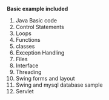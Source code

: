 **Basic example included**

 1. Java Basic code
 2. Control Statements
 3. Loops
 4. Functions
 5. classes
 6. Exception Handling
 7. Files
 8. Interface
 9. Threading
 10. Swing forms and layout
 11. Swing and mysql database sample
 12. Servlet
